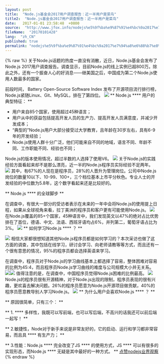 ```yaml
---
layout: post
title:  "Node.js基金会2017用户调查报告：近一半用户是菜鸟"
title2:  "Node.js基金会2017用户调查报告：近一半用户是菜鸟"
date:   2017-01-01 23:58:48  +0800
source:  "http://www.jfox.info/nodejs%e5%9f%ba%e9%87%91%e4%bc%9a2017%e7%94%a8%e6%88%b7%e8%b0%83%e6%9f%a5%e6%8a%a5%e5%91%8a%e8%bf%91%e4%b8%80%e5%8d%8a%e7%94%a8%e6%88%b7%e6%98%af%e8%8f%9c%e9%b8%9f.html"
fileName:  "20170101428"
lang:  "zh_CN"
published: true
permalink: "nodejs%e5%9f%ba%e9%87%91%e4%bc%9a2017%e7%94%a8%e6%88%b7%e8%b0%83%e6%9f%a5%e6%8a%a5%e5%91%8a%e8%bf%91%e4%b8%80%e5%8d%8a%e7%94%a8%e6%88%b7%e6%98%af%e8%8f%9c%e9%b8%9f.html"
---
```

{% raw %}
关于Node.js话题的热度一直没有消散，近日，Node.js基金会发布了Node.js 2017用户调查报告。调查显示，目前Node.js的线上实例已超800万。除此之外，还有一个振奋人心的好消息——继美国之后，中国成为第二个Node.js使用人数最多的国家。 

 前段时间， Battery Open-Source Software Index 发布了开源项目流行排行榜，Node.js紧随Linux、Git、MySQL，排在了第四位。 
![](/wp-content/uploads/2017/07/1501508730.gif)
** Node.js **** 用户的典型特征： **

-  用户来自85个国家，使用超过45种语言； 
-  用户从中的获益包括提高开发人员的生产力、提高开发人员满意度，并减少开发成本； 
-  “典型的”Node.js用户大部分接受过大学教育，且年龄在30岁左右，具有6-9年的开发经验； 
-  Node.js使用人群十分广泛，他们可能来自不同的地域，语言不同、年龄不同、工作职能不同、经验也不同； 

 Node.js的版本使用情况，超过半数的人选择了使用V6。 
![](/wp-content/uploads/2017/07/1501508732.gif)
 关于Node.js的实践经验方面看起来却不是那么漂亮，近一半的Node.js程序员实际经验不足两年。 
![](/wp-content/uploads/2017/07/1501508733.gif)
 其中，有67%的人现在是程序员，28%的人晋升为管理岗位。公司中Node.js岗位的数量10以下、10-99、100+，三个档位基本上市平分秋色。专业人士的开发经验的中位数为5.8年，这个数字看起来还是比较好的。 

** Node.js **** 的全球脚步 **

 在调查中，有很大一部分的受访者表示在未来的一年中会将Node.js的使用提上日程，如果从全球视角来看，拉丁美洲的程序员和客户更有可能使用Node.js。 
![](/wp-content/uploads/2017/07/1501508734.gif)
 在Node.js覆盖的85+个国家，45种语言中，我们发现英文以47%的绝对占比优势排在了首位，德语、中文、法语、西班牙语均占6%，并列第二，葡萄牙语占比为3%。 
![](/wp-content/uploads/2017/07/1501508735.gif)
** 如何学习Node.js **** ？ **

![](/wp-content/uploads/2017/07/1501508736.jpg) 相信大家都很想知道其他Node.js程序员都是如何学习的？本次采访也做了这方面的调查，其中包括在线学习，研讨会学习、向老师请教等等方式，而且还有一个很有意思的情况，95%的程序员都会选择英语来学习。 

 在调查中，程序员对于Node.js的学习曲线基本上都选择了容易，整体困难对容易的比例为45:4，而且程序员Node.js学习曲线的难度与公司规模大小并无关系。 
![](/wp-content/uploads/2017/07/1501508737.gif)![](/wp-content/uploads/2017/07/1501508738.gif)
 值得注意的是，在调查中，中国程序员觉得Node.js困难的比例最高。 
![](/wp-content/uploads/2017/07/1501508739.gif)
 Node.js的程序员很有开源精神，对于Node.js出现的限制，程序员表现的很有兴趣，更欢喜去解决问题。26%的程序员愿意为Node.js开源项目做贡献，40%的程序员愿意教导别人学习Node.js。 
![](/wp-content/uploads/2017/07/1501508741.gif)
** 为什么用户会喜欢Node.js **** ？ **

** 原因很简单，只有三个： **

** 1. **** 多样性，我既可以写前端，也可以写后端，不高兴的话我还可以前后端一起写！ **

** 2.敏捷性，Node对于新手来说是非常友好的，它的启动、运行和学习都非常容易，而且具 **** 有生产力； **

** 3.性能：Node.js **** 完全改变了JS **** 的使用方式，JS **** 可以有很多的实现形态，而Node.js **** 无疑是其中最好的一种方式。 **
[点赞](void(0))[nodejs](http://www.jfox.info/go.php?url=http://ju.outofmemory.cn/tag/nodejs/)[业界观察](http://www.jfox.info/go.php?url=http://ju.outofmemory.cn/tag/%E4%B8%9A%E7%95%8C%E8%A7%82%E5%AF%9F/)
{% endraw %}
